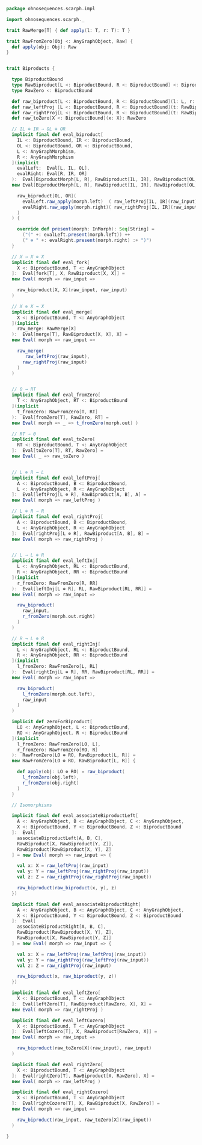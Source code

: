 
```scala
package ohnosequences.scarph.impl

import ohnosequences.scarph._

trait RawMerge[T] { def apply(l: T, r: T): T }

trait RawFromZero[Obj <: AnyGraphObject, Raw] {
  def apply(obj: Obj): Raw
}


trait Biproducts {

  type BiproductBound
  type RawBiproduct[L <: BiproductBound, R <: BiproductBound] <: BiproductBound
  type RawZero <: BiproductBound

  def raw_biproduct[L <: BiproductBound, R <: BiproductBound](l: L, r: R): RawBiproduct[L, R]
  def raw_leftProj [L <: BiproductBound, R <: BiproductBound](t: RawBiproduct[L, R]): L
  def raw_rightProj[L <: BiproductBound, R <: BiproductBound](t: RawBiproduct[L, R]): R
  def raw_toZero[X <: BiproductBound](x: X): RawZero

  // IL ⊕ IR → OL ⊕ OR
  implicit final def eval_biproduct[
    IL <: BiproductBound, IR <: BiproductBound,
    OL <: BiproductBound, OR <: BiproductBound,
    L <: AnyGraphMorphism,
    R <: AnyGraphMorphism
  ](implicit
    evalLeft:  Eval[L, IL, OL],
    evalRight: Eval[R, IR, OR]
  ):  Eval[BiproductMorph[L, R], RawBiproduct[IL, IR], RawBiproduct[OL, OR]] =
  new Eval[BiproductMorph[L, R], RawBiproduct[IL, IR], RawBiproduct[OL, OR]]( morph => raw_input =>

    raw_biproduct[OL, OR](
      evalLeft.raw_apply(morph.left)  ( raw_leftProj[IL, IR](raw_input) ),
      evalRight.raw_apply(morph.right)( raw_rightProj[IL, IR](raw_input) )
    )
  ) {

    override def present(morph: InMorph): Seq[String] =
      ("(" +: evalLeft.present(morph.left)) ++
      (" ⊕ " +: evalRight.present(morph.right) :+ ")")
  }

  // X → X ⊕ X
  implicit final def eval_fork[
    X <: BiproductBound, T <: AnyGraphObject
  ]:  Eval[fork[T], X, RawBiproduct[X, X]] =
  new Eval( morph => raw_input =>

    raw_biproduct[X, X](raw_input, raw_input)
  )

  // X ⊕ X → X
  implicit final def eval_merge[
    X <: BiproductBound, T <: AnyGraphObject
  ](implicit
    raw_merge: RawMerge[X]
  ):  Eval[merge[T], RawBiproduct[X, X], X] =
  new Eval( morph => raw_input =>

    raw_merge(
       raw_leftProj(raw_input),
      raw_rightProj(raw_input)
    )
  )


  // 0 → RT
  implicit final def eval_fromZero[
    T <: AnyGraphObject, RT <: BiproductBound
  ](implicit
    t_fromZero: RawFromZero[T, RT]
  ):  Eval[fromZero[T], RawZero, RT] =
  new Eval( morph => _ => t_fromZero(morph.out) )

  // RT → 0
  implicit final def eval_toZero[
    RT <: BiproductBound, T <: AnyGraphObject
  ]:  Eval[toZero[T], RT, RawZero] =
  new Eval( _ => raw_toZero )


  // L ⊕ R → L
  implicit final def eval_leftProj[
    A <: BiproductBound, B <: BiproductBound,
    L <: AnyGraphObject, R <: AnyGraphObject
  ]:  Eval[leftProj[L ⊕ R], RawBiproduct[A, B], A] =
  new Eval( morph => raw_leftProj )

  // L ⊕ R → R
  implicit final def eval_rightProj[
    A <: BiproductBound, B <: BiproductBound,
    L <: AnyGraphObject, R <: AnyGraphObject
  ]:  Eval[rightProj[L ⊕ R], RawBiproduct[A, B], B] =
  new Eval( morph => raw_rightProj )


  // L → L ⊕ R
  implicit final def eval_leftInj[
    L <: AnyGraphObject, RL <: BiproductBound,
    R <: AnyGraphObject, RR <: BiproductBound
  ](implicit
    r_fromZero: RawFromZero[R, RR]
  ):  Eval[leftInj[L ⊕ R], RL, RawBiproduct[RL, RR]] =
  new Eval( morph => raw_input =>

    raw_biproduct(
      raw_input,
      r_fromZero(morph.out.right)
    )
  )

  // R → L ⊕ R
  implicit final def eval_rightInj[
    L <: AnyGraphObject, RL <: BiproductBound,
    R <: AnyGraphObject, RR <: BiproductBound
  ](implicit
    l_fromZero: RawFromZero[L, RL]
  ):  Eval[rightInj[L ⊕ R], RR, RawBiproduct[RL, RR]] =
  new Eval( morph => raw_input =>

    raw_biproduct(
      l_fromZero(morph.out.left),
      raw_input
    )
  )

  implicit def zeroForBiproduct[
    LO <: AnyGraphObject, L <: BiproductBound,
    RO <: AnyGraphObject, R <: BiproductBound
  ](implicit
    l_fromZero: RawFromZero[LO, L],
    r_fromZero: RawFromZero[RO, R]
  ):  RawFromZero[LO ⊕ RO, RawBiproduct[L, R]] =
  new RawFromZero[LO ⊕ RO, RawBiproduct[L, R]] {

    def apply(obj: LO ⊕ RO) = raw_biproduct(
      l_fromZero(obj.left),
      r_fromZero(obj.right)
    )
  }

  // Isomorphisms

  implicit final def eval_associateBiproductLeft[
    A <: AnyGraphObject, B <: AnyGraphObject, C <: AnyGraphObject,
    X <: BiproductBound, Y <: BiproductBound, Z <: BiproductBound
  ]:  Eval[
    associateBiproductLeft[A, B, C],
    RawBiproduct[X, RawBiproduct[Y, Z]],
    RawBiproduct[RawBiproduct[X, Y], Z]
  ] = new Eval( morph => raw_input => {

    val x: X = raw_leftProj(raw_input)
    val y: Y = raw_leftProj(raw_rightProj(raw_input))
    val z: Z = raw_rightProj(raw_rightProj(raw_input))

    raw_biproduct(raw_biproduct(x, y), z)
  })

  implicit final def eval_associateBiproductRight[
    A <: AnyGraphObject, B <: AnyGraphObject, C <: AnyGraphObject,
    X <: BiproductBound, Y <: BiproductBound, Z <: BiproductBound
  ]:  Eval[
    associateBiproductRight[A, B, C],
    RawBiproduct[RawBiproduct[X, Y], Z],
    RawBiproduct[X, RawBiproduct[Y, Z]]
  ] = new Eval( morph => raw_input => {

    val x: X = raw_leftProj(raw_leftProj(raw_input))
    val y: Y = raw_rightProj(raw_leftProj(raw_input))
    val z: Z = raw_rightProj(raw_input)

    raw_biproduct(x, raw_biproduct(y, z))
  })

  implicit final def eval_leftZero[
    X <: BiproductBound, T <: AnyGraphObject
  ]:  Eval[leftZero[T], RawBiproduct[RawZero, X], X] =
  new Eval( morph => raw_rightProj )

  implicit final def eval_leftCozero[
    X <: BiproductBound, T <: AnyGraphObject
  ]:  Eval[leftCozero[T], X, RawBiproduct[RawZero, X]] =
  new Eval( morph => raw_input =>

    raw_biproduct(raw_toZero[X](raw_input), raw_input)
  )

  implicit final def eval_rightZero[
    X <: BiproductBound, T <: AnyGraphObject
  ]:  Eval[rightZero[T], RawBiproduct[X, RawZero], X] =
  new Eval( morph => raw_leftProj )

  implicit final def eval_rightCozero[
    X <: BiproductBound, T <: AnyGraphObject
  ]:  Eval[rightCozero[T], X, RawBiproduct[X, RawZero]] =
  new Eval( morph => raw_input =>

    raw_biproduct(raw_input, raw_toZero[X](raw_input))
  )

}

```




[test/scala/ohnosequences/scarph/asserts.scala]: ../../../../../test/scala/ohnosequences/scarph/asserts.scala.md
[test/scala/ohnosequences/scarph/TwitterQueries.scala]: ../../../../../test/scala/ohnosequences/scarph/TwitterQueries.scala.md
[test/scala/ohnosequences/scarph/impl/dummyTest.scala]: ../../../../../test/scala/ohnosequences/scarph/impl/dummyTest.scala.md
[test/scala/ohnosequences/scarph/impl/dummy.scala]: ../../../../../test/scala/ohnosequences/scarph/impl/dummy.scala.md
[test/scala/ohnosequences/scarph/impl/writes.scala]: ../../../../../test/scala/ohnosequences/scarph/impl/writes.scala.md
[test/scala/ohnosequences/scarph/TwitterSchema.scala]: ../../../../../test/scala/ohnosequences/scarph/TwitterSchema.scala.md
[test/scala/ohnosequences/scarph/implicitSearch.scala]: ../../../../../test/scala/ohnosequences/scarph/implicitSearch.scala.md
[test/scala/ohnosequences/scarph/SchemaCreation.scala]: ../../../../../test/scala/ohnosequences/scarph/SchemaCreation.scala.md
[main/scala/ohnosequences/scarph/arities.scala]: ../arities.scala.md
[main/scala/ohnosequences/scarph/schemas.scala]: ../schemas.scala.md
[main/scala/ohnosequences/scarph/predicates.scala]: ../predicates.scala.md
[main/scala/ohnosequences/scarph/package.scala]: ../package.scala.md
[main/scala/ohnosequences/scarph/objects.scala]: ../objects.scala.md
[main/scala/ohnosequences/scarph/impl/distributivity.scala]: distributivity.scala.md
[main/scala/ohnosequences/scarph/impl/tensors.scala]: tensors.scala.md
[main/scala/ohnosequences/scarph/impl/evals.scala]: evals.scala.md
[main/scala/ohnosequences/scarph/impl/category.scala]: category.scala.md
[main/scala/ohnosequences/scarph/impl/biproducts.scala]: biproducts.scala.md
[main/scala/ohnosequences/scarph/impl/relations.scala]: relations.scala.md
[main/scala/ohnosequences/scarph/syntax/package.scala]: ../syntax/package.scala.md
[main/scala/ohnosequences/scarph/syntax/objects.scala]: ../syntax/objects.scala.md
[main/scala/ohnosequences/scarph/syntax/morphisms.scala]: ../syntax/morphisms.scala.md
[main/scala/ohnosequences/scarph/syntax/writes.scala]: ../syntax/writes.scala.md
[main/scala/ohnosequences/scarph/morphisms.scala]: ../morphisms.scala.md
[main/scala/ohnosequences/scarph/tensor.scala]: ../tensor.scala.md
[main/scala/ohnosequences/scarph/axioms.scala]: ../axioms.scala.md
[main/scala/ohnosequences/scarph/isomorphisms.scala]: ../isomorphisms.scala.md
[main/scala/ohnosequences/scarph/writes.scala]: ../writes.scala.md
[main/scala/ohnosequences/scarph/rewrites.scala]: ../rewrites.scala.md
[main/scala/ohnosequences/scarph/biproduct.scala]: ../biproduct.scala.md